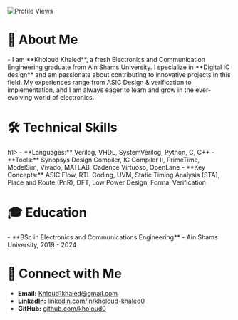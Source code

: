 ![Profile Views](https://komarev.com/ghpvc/?username=kholoud0&color=blue)



<h1>👋 About Me</h1>
- I am **Kholoud Khaled**, a fresh Electronics and Communication Engineering graduate from Ain Shams University. I specialize in **Digital IC design** and am passionate about contributing to innovative projects in this field. My experiences range from ASIC Design & verification to implementation, and I am always eager to learn and grow in the ever-evolving world of electronics.

<h1>🛠️ Technical Skills</h1>h1>
- **Languages:** Verilog, VHDL, SystemVerilog, Python, C, C++
- **Tools:** Synopsys Design Compiler, IC Compiler II, PrimeTime, ModelSim, Vivado, MATLAB, Cadence Virtuoso, OpenLane
- **Key Concepts:** ASIC Flow, RTL Coding, UVM, Static Timing Analysis (STA), Place and Route (PnR), DFT, Low Power Design, Formal Verification
 <h1>🎓 Education</h1>
- **BSc in Electronics and Communications Engineering**
 - Ain Shams University, 2019 - 2024
 
# 🔗 Connect with Me
- **Email:** [Khloud1khaled@gmail.com](mailto:Khloud1khaled@gmail.com)
- **LinkedIn:** [linkedin.com/in/kholoud-khaled0](https://www.linkedin.com/in/kholoud-khaled0/)
- **GitHub:** [github.com/kholoud0](https://github.com/kholoud0)
